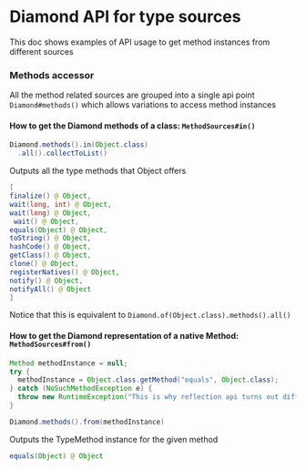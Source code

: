 # Diamond API for type sources
This doc shows examples of API usage to get method instances from different sources

### Methods accessor
All the method related sources are grouped into a single api point
`Diamond#methods()` which allows variations to access method instances

#### How to get the Diamond methods of a class: `MethodSources#in()`
```java
Diamond.methods().in(Object.class)
  .all().collectToList()
```
Outputs all the type methods that Object offers
```java
[
finalize() @ Object, 
wait(long, int) @ Object, 
wait(long) @ Object,
 wait() @ Object, 
equals(Object) @ Object, 
toString() @ Object, 
hashCode() @ Object, 
getClass() @ Object, 
clone() @ Object, 
registerNatives() @ Object, 
notify() @ Object, 
notifyAll() @ Object
]
```
Notice that this is equivalent to `Diamond.of(Object.class).methods().all()`

#### How to get the Diamond representation of a native Method: `MethodSources#from()`
```java
Method methodInstance = null;
try {
  methodInstance = Object.class.getMethod("equals", Object.class);
} catch (NoSuchMethodException e) {
  throw new RuntimeException("This is why reflection api turns out difficult to use", e);
}

Diamond.methods().from(methodInstance)
```
Outputs the TypeMethod instance for the given method
```java
equals(Object) @ Object
```
